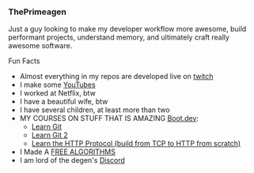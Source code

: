 ### ThePrimeagen

Just a guy looking to make my developer workflow more awesome, build performant
projects, understand memory, and ultimately craft really awesome software.

Fun Facts
* Almost everything in my repos are developed live on [twitch](https://twitch.tv/ThePrimeagen)
* I make some [YouTubes](https://youtube.com/ThePrimeTimeagen)
* I worked at Netflix, btw
* I have a beautiful wife, btw
* I have several children, at least more than two
* MY COURSES ON STUFF THAT IS AMAZING [Boot.dev](https://www.boot.dev?promo=PRIME):
  * [Learn Git](https://www.boot.dev/courses/learn-git?promo=PRIME)
  * [Learn Git 2](https://www.boot.dev/courses/learn-git-2?promo=PRIME)
  * [Learn the HTTP Protocol (build from TCP to HTTP from scratch)](https://www.boot.dev/courses/learn-http-protocol-golang?promo=PRIME)
* I Made A [FREE ALGORITHMS](https://frontendmasters.com/courses/algorithms/?code=theprimeagen)
* I am lord of the degen's [Discord](https://discord.gg/ThePrimeagen)

